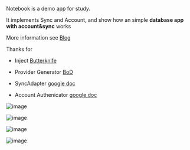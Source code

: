 Notebook is a demo app for study.

It implements Sync and Account, and show how an simple **database app with account&sync** works

More information see [Blog](http://talentprince.github.io)

Thanks for

* Inject
[Butterknife](https://github.com/JakeWharton/butterknife)

* Provider Generator
[BoD](https://github.com/BoD/android-contentprovider-generator)

* SyncAdapter
[google doc](http://developer.android.com/training/sync-adapters/creating-sync-adapter.html)

* Account Authenicator
[google doc](http://developer.android.com/training/sync-adapters/creating-authenticator.html)


![image](https://github.com/talentprince/Notebook/raw/master/login.png)

![image](https://github.com/talentprince/Notebook/raw/master/notebook.png)

![image](https://github.com/talentprince/Notebook/raw/master/noting.png)

![image](https://github.com/talentprince/Notebook/raw/master/sync.png)